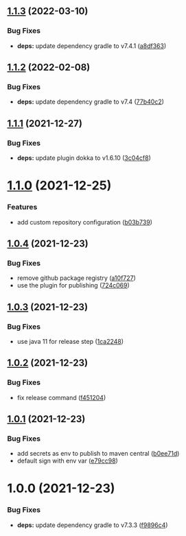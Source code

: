 ## [1.1.3](https://github.com/nicolasfara/publish-to-maven-central/compare/1.1.2...1.1.3) (2022-03-10)


### Bug Fixes

* **deps:** update dependency gradle to v7.4.1 ([a8df363](https://github.com/nicolasfara/publish-to-maven-central/commit/a8df363cd4a6b1049c95d0f85a685d5671c99e19))

## [1.1.2](https://github.com/nicolasfara/publish-to-maven-central/compare/1.1.1...1.1.2) (2022-02-08)


### Bug Fixes

* **deps:** update dependency gradle to v7.4 ([77b40c2](https://github.com/nicolasfara/publish-to-maven-central/commit/77b40c241fb5e87898269dadf0555e6950b638f5))

## [1.1.1](https://github.com/nicolasfara/publish-to-maven-central/compare/1.1.0...1.1.1) (2021-12-27)


### Bug Fixes

* **deps:** update plugin dokka to v1.6.10 ([3c04cf8](https://github.com/nicolasfara/publish-to-maven-central/commit/3c04cf836fc383875e76b0e6c9c736b0ca3c24f6))

# [1.1.0](https://github.com/nicolasfara/publish-to-maven-central/compare/1.0.4...1.1.0) (2021-12-25)


### Features

* add custom repository configuration ([b03b739](https://github.com/nicolasfara/publish-to-maven-central/commit/b03b73961af04766f6ce4256154c5d4ae9ad2e1c))

## [1.0.4](https://github.com/nicolasfara/publish-to-maven-central/compare/1.0.3...1.0.4) (2021-12-23)


### Bug Fixes

* remove github package registry ([a10f727](https://github.com/nicolasfara/publish-to-maven-central/commit/a10f72755ae67eb57fb784c6165a13d1f99b6246))
* use the plugin for publishing ([724c069](https://github.com/nicolasfara/publish-to-maven-central/commit/724c069d6f8e380ece688fab6e73a6d94aca9b47))

## [1.0.3](https://github.com/nicolasfara/publish-to-maven-central/compare/1.0.2...1.0.3) (2021-12-23)


### Bug Fixes

* use java 11 for release step ([1ca2248](https://github.com/nicolasfara/publish-to-maven-central/commit/1ca2248a2929ef1b47a19060a95b6cc7c9442d4f))

## [1.0.2](https://github.com/nicolasfara/publish-to-maven-central/compare/1.0.1...1.0.2) (2021-12-23)


### Bug Fixes

* fix release command ([f451204](https://github.com/nicolasfara/publish-to-maven-central/commit/f451204cc87c142ac34f09cf838e356e54b0e840))

## [1.0.1](https://github.com/nicolasfara/publish-to-maven-central/compare/1.0.0...1.0.1) (2021-12-23)


### Bug Fixes

* add secrets as env to publish to maven central ([b0ee71d](https://github.com/nicolasfara/publish-to-maven-central/commit/b0ee71db0ed470d83a25341c1d24d56e6025406a))
* default sign with env var ([e79cc98](https://github.com/nicolasfara/publish-to-maven-central/commit/e79cc986bea7c082cc962816882c1beb81df020b))

# 1.0.0 (2021-12-23)


### Bug Fixes

* **deps:** update dependency gradle to v7.3.3 ([f9896c4](https://github.com/nicolasfara/publish-to-maven-central/commit/f9896c4f09eb588c646fc220a8c7ee4f4a2960cd))
